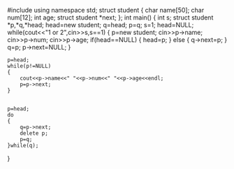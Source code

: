 #include<iostream>
using namespace std;
struct student
{
	char name[50];
	char num[12];
	int age;
	struct student *next;
};
int main()
{
	int s;
	struct student *p,*q,*head;
	head=new student;
	q=head;
	p=q;
	s=1;
	head=NULL;
	while(cout<<"1 or 2",cin>>s,s==1)
	{
		p=new student;
		cin>>p->name;
		cin>>p->num;
		cin>>p->age;
		if(head==NULL)
		{
			head=p;
		}
		else
		{
			q->next=p;
		}
		q=p;
		p->next=NULL;
	}
	
	
	p=head;
	while(p!=NULL)
	{
		cout<<p->name<<" "<<p->num<<" "<<p->age<<endl;
		p=p->next;
	}
	
	
	p=head;
	do
	{
		q=p->next;
		delete p;
		p=q;
	}while(q);
}
